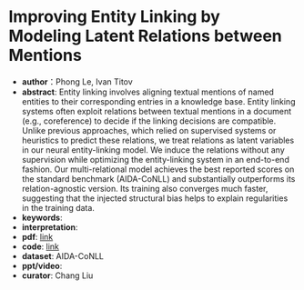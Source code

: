 # Improving Entity Linking by Modeling Latent Relations between Mentions
* **author**：Phong Le, Ivan Titov
* **abstract**: Entity linking involves aligning textual mentions of named entities to their corresponding entries in a knowledge base. Entity linking systems often exploit relations between textual mentions in a document (e.g., coreference) to decide if the linking decisions are compatible. Unlike previous approaches, which relied on supervised systems or heuristics to predict these relations, we treat relations as latent variables in our neural entity-linking model. We induce the relations without any supervision while optimizing the entity-linking system in an end-to-end fashion. Our multi-relational model achieves the best reported scores on the standard benchmark (AIDA-CoNLL) and substantially outperforms its relation-agnostic version. Its training also converges much faster, suggesting that the injected structural bias helps to explain regularities in the training data.
* **keywords**: 
* **interpretation**: 
* **pdf**:  [link](https://www.aclweb.org/anthology/P18-1148.pdf)
* **code**: [link](https://github.com/lephong/mulrel-nel)
* **dataset**: AIDA-CoNLL
* **ppt/video**: 
* **curator**: Chang Liu
